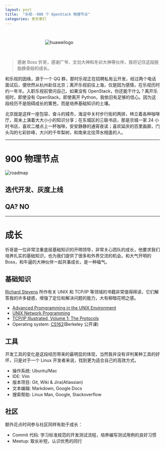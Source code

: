 ```yaml
---
layout: post
title:  "乐视--900 个 OpenStack 物理节点"
categories: 老东家们
---
```

&nbsp;&nbsp;&nbsp;

&nbsp;&nbsp;&nbsp;&nbsp;&nbsp;&nbsp;&nbsp;&nbsp;&nbsp;&nbsp;&nbsp;&nbsp;&nbsp;&nbsp;&nbsp;&nbsp;&nbsp;&nbsp;&nbsp;&nbsp;&nbsp;&nbsp;&nbsp;&nbsp;&nbsp;&nbsp;&nbsp;&nbsp;&nbsp;&nbsp;&nbsp;&nbsp;&nbsp;![huaweilogo](http://7xp2eu.com1.z0.glb.clouddn.com/letv_log.jpg?imageView2/1/w/400/h/200/q/100)

&nbsp;&nbsp;&nbsp;

> 感谢 Boss 忻哥，感谢广爷、文剑大神和冬卯大神等伙伴，我将记住这段脱胎换骨般的成长。

和乐视的因缘，源于一个 QQ 群，那时乐视正在招聘私有云开发，经过两个电话面试后，便欣然从杭州赴往北京；离开乐视前往上海，仅是因为感情，在乐视历时约一年半。入职乐视前曾问自己，如果没有 OpenStack，你还能干什么？离开乐视时，即使没有 OpenStack，即使离开 Python，我依旧有足够的信心。因为这段经历不是阻碍成长的篱笆，而是培养基础知识的土壤。

北京就是这样一座包容、奋斗的城市，海淀中关村步行街的两排，林立着各种咖啡厅，周末上演着大大小小的知识分享；在东城区的三联书店，那是京城一家 24 小时书店，喜欢二楼点上一杯咖啡，安安静静的通宵夜读；喜欢延庆的百里画廊，门头沟的七彩妙峰，大兴的千年梨树，和南来北往萍水相逢的人。

----------------------------

# 900 物理节点

![roadmap](http://7xp2eu.com1.z0.glb.clouddn.com/letv%20roadmap.png)

## 迭代开发、灰度上线



## QA? NO



-----------------------------

# 成长

忻哥是一位非常注重底层基础知识的开明领导，非常关心团队的成长，他要求我们培养扎实的基础知识，也为我们提供了很多和外界交流的机会。和大气开明的 Boss，和牛逼的大神伙伴一起共事成长，是一种福气。

## 基础知识

[Richard Stevens](https://en.wikipedia.org/wiki/W._Richard_Stevens) 所作有关 UNIX 和 TCP/IP 等领域的书籍非常值得拜读，它们解答我的许多疑惑，增强了定位和解决问题的能力，大有柳暗花明之感。

- [Advanced Promgramming in the UNIX Environment](https://en.wikipedia.org/wiki/Advanced_Programming_in_the_Unix_Environment)
- [UNIX Network Programming](https://en.wikipedia.org/wiki/UNIX_Network_Programming)
- [TCP/IP Illustrated, Volume 1: The Protocols](https://en.wikipedia.org/wiki/TCP/IP_Illustrated)
- Operating system: [CS162](https://cs162.eecs.berkeley.edu/)(Berkeley 公开课)

## 工具

开发工具的变化是这段经历带来的最明显的体现，当然我并没有评判某种工具的好坏，只是对于一个 Linux 开发者来说，找到更为适合自己的高效方式。

- 操作系统: Ubuntu/Mac
- IDE: Vim
- 版本项目: Git, Wiki & Jira(Atlassian)
- 文本编辑: Markdown, Google Docs
- 搜索帮助: Linux Man, Google, Stackoverflow

## 社区

额外花点时间参与社区同样有助于成长：

- Commit 代码: 学习标准规范的开发测试流程，培养编写测试用例的良好习惯
- Meetup: 取长补短，认识优秀的同行